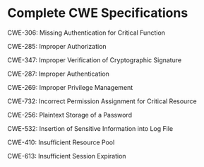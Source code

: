 

# Complete CWE Specifications

CWE-306: Missing Authentication for Critical Function

CWE-285: Improper Authorization

CWE-347: Improper Verification of Cryptographic Signature

CWE-287: Improper Authentication

CWE-269: Improper Privilege Management

CWE-732: Incorrect Permission Assignment for Critical Resource

CWE-256: Plaintext Storage of a Password

CWE-532: Insertion of Sensitive Information into Log File

CWE-410: Insufficient Resource Pool

CWE-613: Insufficient Session Expiration
